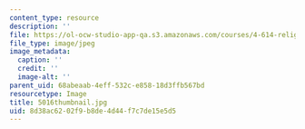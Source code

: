 ```yaml
---
content_type: resource
description: ''
file: https://ol-ocw-studio-app-qa.s3.amazonaws.com/courses/4-614-religious-architecture-and-islamic-cultures-fall-2002/8d38ac6202f9b8de4d44f7c7de15e5d5_5016thumbnail.jpg
file_type: image/jpeg
image_metadata:
  caption: ''
  credit: ''
  image-alt: ''
parent_uid: 68abeaab-4eff-532c-e858-18d3ffb567bd
resourcetype: Image
title: 5016thumbnail.jpg
uid: 8d38ac62-02f9-b8de-4d44-f7c7de15e5d5
---
```


